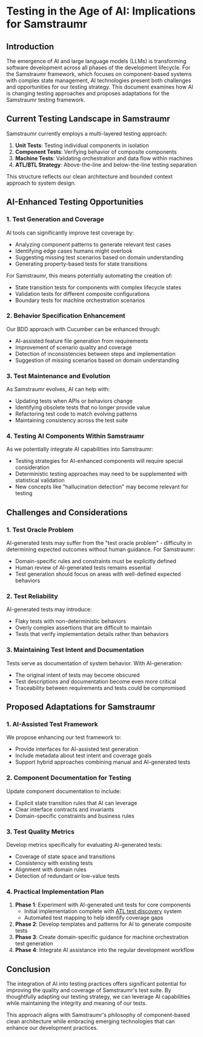 <!--
Copyright (c) 2025 Eric C. Mumford (@heymumford)

This software was developed with analytical assistance from AI tools 
including Claude 3.7 Sonnet, Claude Code, and Google Gemini Deep Research,
which were used as paid services. All intellectual property rights 
remain exclusively with the copyright holder listed above.

Licensed under the Mozilla Public License 2.0
-->

# Testing in the Age of AI: Implications for Samstraumr

## Introduction

The emergence of AI and large language models (LLMs) is transforming software development across all phases of the development lifecycle. For the Samstraumr framework, which focuses on component-based systems with complex state management, AI technologies present both challenges and opportunities for our testing strategy. This document examines how AI is changing testing approaches and proposes adaptations for the Samstraumr testing framework.

## Current Testing Landscape in Samstraumr

Samstraumr currently employs a multi-layered testing approach:

1. **Unit Tests**: Testing individual components in isolation
2. **Component Tests**: Verifying behavior of composite components
3. **Machine Tests**: Validating orchestration and data flow within machines
4. **ATL/BTL Strategy**: Above-the-line and below-the-line testing separation

This structure reflects our clean architecture and bounded context approach to system design.

## AI-Enhanced Testing Opportunities

### 1. Test Generation and Coverage

AI tools can significantly improve test coverage by:

- Analyzing component patterns to generate relevant test cases
- Identifying edge cases humans might overlook
- Suggesting missing test scenarios based on domain understanding
- Generating property-based tests for state transitions

For Samstraumr, this means potentially automating the creation of:
- State transition tests for components with complex lifecycle states
- Validation tests for different composite configurations
- Boundary tests for machine orchestration scenarios

### 2. Behavior Specification Enhancement

Our BDD approach with Cucumber can be enhanced through:

- AI-assisted feature file generation from requirements
- Improvement of scenario quality and coverage
- Detection of inconsistencies between steps and implementation
- Suggestion of missing scenarios based on domain understanding

### 3. Test Maintenance and Evolution

As Samstraumr evolves, AI can help with:

- Updating tests when APIs or behaviors change
- Identifying obsolete tests that no longer provide value
- Refactoring test code to match evolving patterns
- Maintaining consistency across the test suite

### 4. Testing AI Components Within Samstraumr

As we potentially integrate AI capabilities into Samstraumr:

- Testing strategies for AI-enhanced components will require special consideration
- Deterministic testing approaches may need to be supplemented with statistical validation
- New concepts like "hallucination detection" may become relevant for testing

## Challenges and Considerations

### 1. Test Oracle Problem

AI-generated tests may suffer from the "test oracle problem" - difficulty in determining expected outcomes without human guidance. For Samstraumr:

- Domain-specific rules and constraints must be explicitly defined
- Human review of AI-generated tests remains essential
- Test generation should focus on areas with well-defined expected behaviors

### 2. Test Reliability

AI-generated tests may introduce:

- Flaky tests with non-deterministic behaviors
- Overly complex assertions that are difficult to maintain
- Tests that verify implementation details rather than behaviors

### 3. Maintaining Test Intent and Documentation

Tests serve as documentation of system behavior. With AI-generation:

- The original intent of tests may become obscured
- Test descriptions and documentation become even more critical
- Traceability between requirements and tests could be compromised

## Proposed Adaptations for Samstraumr

### 1. AI-Assisted Test Framework

We propose enhancing our test framework to:

- Provide interfaces for AI-assisted test generation
- Include metadata about test intent and coverage goals
- Support hybrid approaches combining manual and AI-generated tests

### 2. Component Documentation for Testing

Update component documentation to include:

- Explicit state transition rules that AI can leverage
- Clear interface contracts and invariants
- Domain-specific constraints and business rules

### 3. Test Quality Metrics

Develop metrics specifically for evaluating AI-generated tests:

- Coverage of state space and transitions
- Consistency with existing tests
- Alignment with domain rules
- Detection of redundant or low-value tests

### 4. Practical Implementation Plan

1. **Phase 1**: Experiment with AI-generated unit tests for core components
   - Initial implementation complete with [ATL test discovery](../testing/atl-test-discovery.md) system
   - Automated test mapping to help identify coverage gaps
2. **Phase 2**: Develop templates and patterns for AI to generate composite tests
3. **Phase 3**: Create domain-specific guidance for machine orchestration test generation
4. **Phase 4**: Integrate AI assistance into the regular development workflow

## Conclusion

The integration of AI into testing practices offers significant potential for improving the quality and coverage of Samstraumr's test suite. By thoughtfully adapting our testing strategy, we can leverage AI capabilities while maintaining the integrity and meaning of our tests.

This approach aligns with Samstraumr's philosophy of component-based clean architecture while embracing emerging technologies that can enhance our development practices.